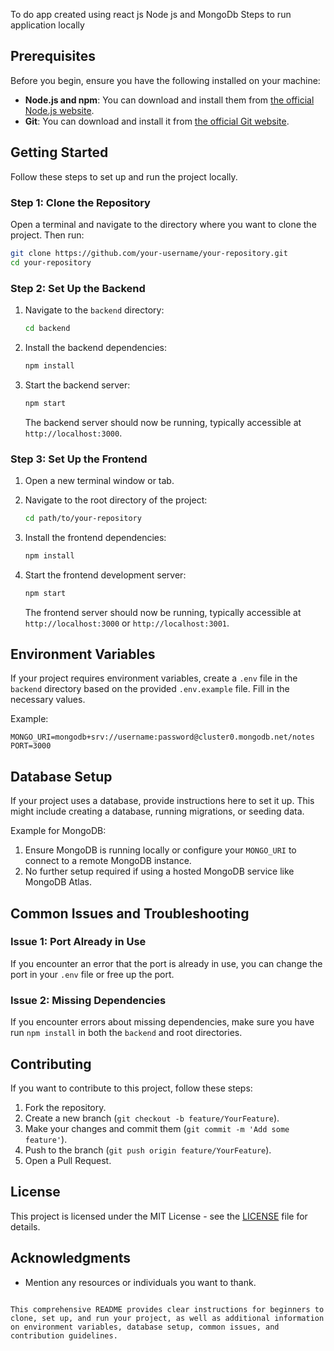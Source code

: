 To do app created using react js Node js and MongoDb
Steps to run application locally

## Prerequisites

Before you begin, ensure you have the following installed on your machine:

- **Node.js and npm**: You can download and install them from [the official Node.js website](https://nodejs.org/).
- **Git**: You can download and install it from [the official Git website](https://git-scm.com/).

## Getting Started

Follow these steps to set up and run the project locally.

### Step 1: Clone the Repository

Open a terminal and navigate to the directory where you want to clone the project. Then run:

```bash
git clone https://github.com/your-username/your-repository.git
cd your-repository
```

### Step 2: Set Up the Backend

1. Navigate to the `backend` directory:

   ```bash
   cd backend
   ```

2. Install the backend dependencies:

   ```bash
   npm install
   ```

3. Start the backend server:

   ```bash
   npm start
   ```

   The backend server should now be running, typically accessible at `http://localhost:3000`.

### Step 3: Set Up the Frontend

1. Open a new terminal window or tab.
2. Navigate to the root directory of the project:

   ```bash
   cd path/to/your-repository
   ```

3. Install the frontend dependencies:

   ```bash
   npm install
   ```

4. Start the frontend development server:

   ```bash
   npm start
   ```

   The frontend server should now be running, typically accessible at `http://localhost:3000` or `http://localhost:3001`.

## Environment Variables

If your project requires environment variables, create a `.env` file in the `backend` directory based on the provided `.env.example` file. Fill in the necessary values.

Example:

```
MONGO_URI=mongodb+srv://username:password@cluster0.mongodb.net/notes
PORT=3000
```

## Database Setup

If your project uses a database, provide instructions here to set it up. This might include creating a database, running migrations, or seeding data.

Example for MongoDB:

1. Ensure MongoDB is running locally or configure your `MONGO_URI` to connect to a remote MongoDB instance.
2. No further setup required if using a hosted MongoDB service like MongoDB Atlas.

## Common Issues and Troubleshooting

### Issue 1: Port Already in Use

If you encounter an error that the port is already in use, you can change the port in your `.env` file or free up the port.

### Issue 2: Missing Dependencies

If you encounter errors about missing dependencies, make sure you have run `npm install` in both the `backend` and root directories.

## Contributing

If you want to contribute to this project, follow these steps:

1. Fork the repository.
2. Create a new branch (`git checkout -b feature/YourFeature`).
3. Make your changes and commit them (`git commit -m 'Add some feature'`).
4. Push to the branch (`git push origin feature/YourFeature`).
5. Open a Pull Request.

## License

This project is licensed under the MIT License - see the [LICENSE](LICENSE) file for details.

## Acknowledgments

- Mention any resources or individuals you want to thank.
```

This comprehensive README provides clear instructions for beginners to clone, set up, and run your project, as well as additional information on environment variables, database setup, common issues, and contribution guidelines.
